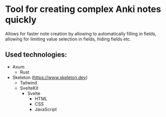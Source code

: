 # Tool for creating complex Anki notes quickly
Allows for faster note creation by allowing to automatically filling in fields, allowing for limiting value selection in fields, hiding fields etc. 

## Used technologies:
- Axum
  - Rust
- Skeleton (https://www.skeleton.dev)
  - Tailwind
  - SvelteKit
    - Svelte
      - HTML
      - CSS
      - JavaScript
